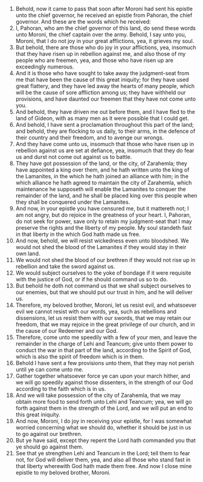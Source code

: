 1. Behold, now it came to pass that soon after Moroni had sent his epistle unto the chief governor, he received an epistle from Pahoran, the chief governor. And these are the words which he received:
2. I, Pahoran, who am the chief governor of this land, do send these words unto Moroni, the chief captain over the army. Behold, I say unto you, Moroni, that I do not joy in your great afflictions, yea, it grieves my soul.
3. But behold, there are those who do joy in your afflictions, yea, insomuch that they have risen up in rebellion against me, and also those of my people who are freemen, yea, and those who have risen up are exceedingly numerous.
4. And it is those who have sought to take away the judgment-seat from me that have been the cause of this great iniquity; for they have used great flattery, and they have led away the hearts of many people, which will be the cause of sore affliction among us; they have withheld our provisions, and have daunted our freemen that they have not come unto you.
5. And behold, they have driven me out before them, and I have fled to the land of Gideon, with as many men as it were possible that I could get.
6. And behold, I have sent a proclamation throughout this part of the land; and behold, they are flocking to us daily, to their arms, in the defence of their country and their freedom, and to avenge our wrongs.
7. And they have come unto us, insomuch that those who have risen up in rebellion against us are set at defiance, yea, insomuch that they do fear us and durst not come out against us to battle.
8. They have got possession of the land, or the city, of Zarahemla; they have appointed a king over them, and he hath written unto the king of the Lamanites, in the which he hath joined an alliance with him; in the which alliance he hath agreed to maintain the city of Zarahemla, which maintenance he supposeth will enable the Lamanites to conquer the remainder of the land, and he shall be placed king over this people when they shall be conquered under the Lamanites.
9. And now, in your epistle you have censured me, but it mattereth not; I am not angry, but do rejoice in the greatness of your heart. I, Pahoran, do not seek for power, save only to retain my judgment-seat that I may preserve the rights and the liberty of my people. My soul standeth fast in that liberty in the which God hath made us free.
10. And now, behold, we will resist wickedness even unto bloodshed. We would not shed the blood of the Lamanites if they would stay in their own land.
11. We would not shed the blood of our brethren if they would not rise up in rebellion and take the sword against us.
12. We would subject ourselves to the yoke of bondage if it were requisite with the justice of God, or if he should command us so to do.
13. But behold he doth not command us that we shall subject ourselves to our enemies, but that we should put our trust in him, and he will deliver us.
14. Therefore, my beloved brother, Moroni, let us resist evil, and whatsoever evil we cannot resist with our words, yea, such as rebellions and dissensions, let us resist them with our swords, that we may retain our freedom, that we may rejoice in the great privilege of our church, and in the cause of our Redeemer and our God.
15. Therefore, come unto me speedily with a few of your men, and leave the remainder in the charge of Lehi and Teancum; give unto them power to conduct the war in that part of the land, according to the Spirit of God, which is also the spirit of freedom which is in them.
16. Behold I have sent a few provisions unto them, that they may not perish until ye can come unto me.
17. Gather together whatsoever force ye can upon your march hither, and we will go speedily against those dissenters, in the strength of our God according to the faith which is in us.
18. And we will take possession of the city of Zarahemla, that we may obtain more food to send forth unto Lehi and Teancum; yea, we will go forth against them in the strength of the Lord, and we will put an end to this great iniquity.
19. And now, Moroni, I do joy in receiving your epistle, for I was somewhat worried concerning what we should do, whether it should be just in us to go against our brethren.
20. But ye have said, except they repent the Lord hath commanded you that ye should go against them.
21. See that ye strengthen Lehi and Teancum in the Lord; tell them to fear not, for God will deliver them, yea, and also all those who stand fast in that liberty wherewith God hath made them free. And now I close mine epistle to my beloved brother, Moroni.
